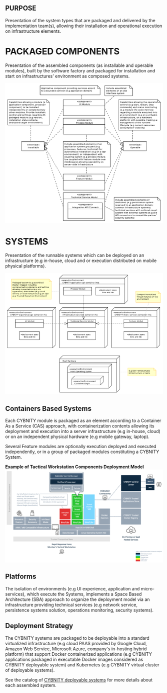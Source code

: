 ## PURPOSE
Presentation of the system types that are packaged and delivered by the implementation team(s), allowing their installation and operational execution on infrastructure elements.

# PACKAGED COMPONENTS
Presentation of the assembled components (as installable and operable modules), built by the software factory and packaged for installation and start on infrastructures' environment as composed systems.

![image](Module_packages_assembly_description.PNG)

# SYSTEMS
Presentation of the runnable systems which can be deployed on an infrastructure (e.g in-house, cloud and or execution distributed on mobile physical platforms).

![image](Systems_deployment_description.PNG)

## Containers Based Systems
Each CYBNITY module is packaged as an element according to a Container As a Service (CAS) approach, with containerization contents allowing its deployment and execution into a server infrastructure (e.g in-house, cloud) or on an independent physical hardware (e.g mobile gateway, laptop).

Several Feature modules are optionally execution deployed and executed independently, or in a group of packaged modules constituting a CYBNITY System.

__Example of Tactical Workstation Components Deployment Model__
![image](tactical_workstation_components.png)

## Platforms
The isolation of environments (e.g UI experience, application and micro-services), which execute the Systems, implements a Space Based Architecture (SBA) approach to organize the deployment model via an infrastructure providing technical services (e.g network service, persistence systems solution, operations monitoring, security systems).

## Deployment Strategy
The CYBNITY systems are packaged to be deployable into a standard virtualized infrastructure (e.g cloud PAAS provided by Google Cloud, Amazon Web Service, Microsoft Azure, company's in-hosting hybrid platform) that support Docker containerized applications (e.g CYBNITY applications packaged in executable Docker images considered as CYBNITY deployable system) and Kubernetes (e.g CYBNITY virtual cluster of deployable systems).

See the catalog of [CYBNITY deployable systems](https://www.notion.so/cybnity/5a681e57f2164d4f8a3f228129294db9?v=51e2c78132c74b11b97c07ef4e2528c4) for more details about each assembled system.
